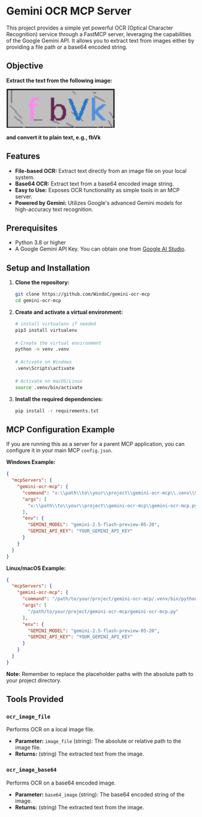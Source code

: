 # Gemini OCR MCP Server

This project provides a simple yet powerful OCR (Optical Character Recognition) service through a FastMCP server, leveraging the capabilities of the Google Gemini API. It allows you to extract text from images either by providing a file path or a base64 encoded string.

## Objective

**Extract the text from the following image:**

![CAPTCHA](CAPTCHA.png "CAPTCHA CODE")

**and convert it to plain text, e.g., fbVk**

## Features

-	**File-based OCR:** Extract text directly from an image file on your local system.
-	**Base64 OCR:** Extract text from a base64 encoded image string.
-	**Easy to Use:** Exposes OCR functionality as simple tools in an MCP server.
-	**Powered by Gemini:** Utilizes Google's advanced Gemini models for high-accuracy text recognition.

## Prerequisites

-	Python 3.8 or higher
-	A Google Gemini API Key. You can obtain one from [Google AI Studio](https://aistudio.google.com/).

## Setup and Installation

1.	**Clone the repository:**
    ```bash
    git clone https://github.com/WindoC/gemini-ocr-mcp
    cd gemini-ocr-mcp
    ```

2.	**Create and activate a virtual environment:**

    ```bash
    # install virtualenv if needed
    pip3 install virtualenv
    
    # Create the virtual environment
    python -m venv .venv

    # Activate on Windows
    .venv\Scripts\activate

    # Activate on macOS/Linux
    source .venv/bin/activate
    ```

3.	**Install the required dependencies:**
    ```bash
    pip install -r requirements.txt
    ```

## MCP Configuration Example

If you are running this as a server for a parent MCP application, you can configure it in your main MCP `config.json`.

**Windows Example:**
```json
{
  "mcpServers": {
    "gemini-ocr-mcp": {
      "command": "x:\\path\\to\\your\\project\\gemini-ocr-mcp\\.venv\\Scripts\\python.exe",
      "args": [
        "x:\\path\\to\\your\\project\\gemini-ocr-mcp\\gemini-ocr-mcp.py"
      ],
      "env": {
        "GEMINI_MODEL": "gemini-2.5-flash-preview-05-20",
        "GEMINI_API_KEY": "YOUR_GEMINI_API_KEY"
      }
    }
  }
}
```

**Linux/macOS Example:**
```json
{
  "mcpServers": {
    "gemini-ocr-mcp": {
      "command": "/path/to/your/project/gemini-ocr-mcp/.venv/bin/python",
      "args": [
        "/path/to/your/project/gemini-ocr-mcp/gemini-ocr-mcp.py"
      ],
      "env": {
        "GEMINI_MODEL": "gemini-2.5-flash-preview-05-20",
        "GEMINI_API_KEY": "YOUR_GEMINI_API_KEY"
      }
    }
  }
}
```
**Note:** Remember to replace the placeholder paths with the absolute path to your project directory.

## Tools Provided

### `ocr_image_file`

Performs OCR on a local image file.

-	**Parameter:** `image_file` (string): The absolute or relative path to the image file.
-	**Returns:** (string) The extracted text from the image.

### `ocr_image_base64`

Performs OCR on a base64 encoded image.

-	**Parameter:** `base64_image` (string): The base64 encoded string of the image.
-	**Returns:** (string) The extracted text from the image.
